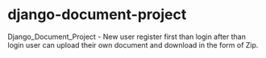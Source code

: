 # django-document-project
Django_Document_Project - New user register first than login after than login user can upload their own document and download in the form of Zip.
